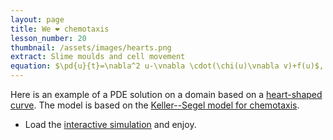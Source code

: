 ```yaml
---
layout: page
title: We ❤️ chemotaxis
lesson_number: 20
thumbnail: /assets/images/hearts.png
extract: Slime moulds and cell movement
equation: $\pd{u}{t}=\nabla^2 u-\vnabla \cdot(\chi(u)\vnabla v)+f(u)$, $\pd{v}{t}=D\nabla^2v+ g(u,v)$
---
```

Here is an example of a PDE solution on a domain based on a [heart-shaped curve](https://mathworld.wolfram.com/HeartCurve.html). The model is based on the [Keller--Segel model for chemotaxis](/mathematical-biology/keller-segel).

* Load the [interactive simulation](/sim/?preset=KellerSegelHeart) and enjoy. 
